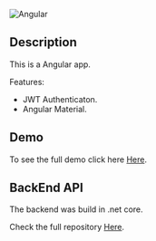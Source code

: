 ![Angular](https://upload.wikimedia.org/wikipedia/commons/thumb/c/cf/Angular_full_color_logo.svg/250pxAngular_full_color_logo.svg.png)

## Description
This is a Angular app.

Features:

- JWT Authenticaton.
- Angular Material.


## Demo
To see the full demo click here [Here](http://128.199.43.48/playapp_webapp/login).


## BackEnd API
The backend was build in .net core.

Check the full repository [Here](https://github.com/ottobonilla95/dotnet-core-api).


